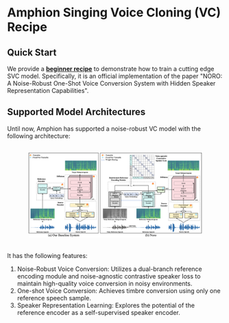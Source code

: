 # Amphion Singing Voice Cloning (VC) Recipe

## Quick Start

We provide a **[beginner recipe](Noro)** to demonstrate how to train a cutting edge SVC model. Specifically, it is an official implementation of the paper "NORO: A Noise-Robust One-Shot Voice Conversion System with Hidden Speaker Representation Capabilities".

## Supported Model Architectures

Until now, Amphion has supported a noise-robust VC model with the following architecture:

<br>
<div align="center">
  <img src="../../imgs/vc/NoroVC.png" width="80%">
</div>
<br>

It has the following features:
1. Noise-Robust Voice Conversion: Utilizes a dual-branch reference encoding module and noise-agnostic contrastive speaker loss to maintain high-quality voice conversion in noisy environments.
2. One-shot Voice Conversion: Achieves timbre conversion using only one reference speech sample.
3. Speaker Representation Learning: Explores the potential of the reference encoder as a self-supervised speaker encoder.
